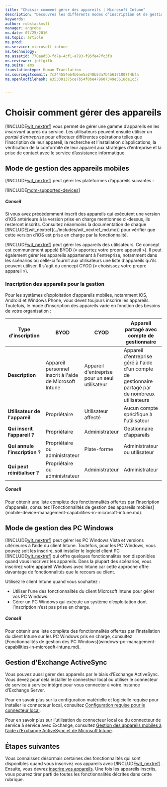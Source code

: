```yaml
---
title: "Choisir comment gérer des appareils | Microsoft Intune"
description: "Découvrez les différents modes d’inscription et de gestion des appareils."
keywords: 
author: robstackmsft
manager: angrobe
ms.date: 07/25/2016
ms.topic: article
ms.prod: 
ms.service: microsoft-intune
ms.technology: 
ms.assetid: 770aad50-fd7a-4cf1-a793-f95fe47fc3f8
ms.reviewer: jeffgilb
ms.suite: ems
translationtype: Human Translation
ms.sourcegitcommit: 7c244554eb4b6ae5a248b53a7b4b6171807f4bfa
ms.openlocfilehash: e353391375ce7b54f0be479607349e5618de1c37


---
```


# Choisir comment gérer des appareils
[!INCLUDE[wit_nextref](../includes/wit_nextref_md.md)] vous permet de gérer une gamme d’appareils en les *inscrivant* auprès du service. Les utilisateurs peuvent ensuite utiliser un *portail d’entreprise* pour effectuer différentes opérations telles que l’inscription de leur appareil, la recherche et l’installation d’applications, la vérification de la conformité de leur appareil aux stratégies d’entreprise et la prise de contact avec le service d’assistance informatique.

## Mode de gestion des appareils mobiles
[!INCLUDE[wit_nextref](../includes/wit_nextref_md.md)] peut gérer les plateformes d’appareils suivantes :

[!INCLUDE[mdm-supported-devices](../includes/mdm-supported-devices.md)]

<div class="alert alert-tip">
  <h5><span class="icon-tip"></span> Conseil</h5>
  <p>Si vous avez précédemment inscrit des appareils qui exécutent une version d’iOS antérieure à la version prise en charge mentionnée ci-dessus, ils resteront inscrits. Consultez néanmoins la documentation de chaque [!INCLUDE[wit_nextref](../includes/wit_nextref_md.md)] pour vérifier que cette version d’iOS est prise en charge par la fonctionnalité.</p>
</div>

[!INCLUDE[wit_nextref](../includes/wit_nextref_md.md)] peut gérer les appareils des utilisateurs. Ce concept est communément appelé BYOD (« apportez votre propre appareil »). Il peut également gérer les appareils appartenant à l'entreprise, notamment dans les scénarios où celle-ci fournit aux utilisateurs une liste d'appareils qu'ils peuvent utiliser. Il s'agit du concept CYOD (« choisissez votre propre appareil »).

### Inscription des appareils pour la gestion
Pour les systèmes d’exploitation d’appareils mobiles, notamment iOS, Android et Windows Phone, vous devez toujours inscrire les appareils. Toutefois, le mode d’inscription des appareils varie en fonction des besoins de votre organisation :

|Type d'inscription|BYOD|CYOD|Appareil partagé avec compte de gestionnaire|Appareil partagé sans compte d'utilisateur|
|-------------------|--------|--------|--------------------------------------|----------------------------------------|
|**Description**|Appareil personnel inscrit à l'aide de Microsoft Intune|Appareil d'entreprise pour un seul utilisateur|Appareil d'entreprise géré à l'aide d'un compte de gestionnaire partagé par de nombreux utilisateurs|Appareil d'entreprise sans utilisateur utilisé par de nombreux utilisateurs|
|**Utilisateur de l'appareil**|Propriétaire|Utilisateur affecté|Aucun compte spécifique à l'utilisateur|Aucun utilisateur spécifique|
|**Qui inscrit l’appareil ?**|Propriétaire|Administrateur|Gestionnaire d'appareils|Toute personne|
|**Qui annule l’inscription ?**|Propriétaire ou administrateur|Plate-forme |Administrateur ou utilisateur|Administrateur ou utilisateur|
|**Qui peut réinitialiser ?**|Propriétaire ou administrateur|Administrateur|Administrateur|Administrateur|

<div class="alert alert-tip">
  <h5><span class="icon-tip"></span> Conseil</h5>
  <p>Pour obtenir une liste complète des fonctionnalités offertes par l’inscription d’appareils, consultez [Fonctionnalités de gestion des appareils mobiles](mobile-device-management-capabilities-in-microsoft-intune.md).</p>
</div>



## Mode de gestion des PC Windows
[!INCLUDE[wit_nextref](../includes/wit_nextref_md.md)] peut gérer les PC Windows Vista et versions ultérieures à l’aide du client Intune. Toutefois, pour les PC Windows, vous pouvez soit les inscrire, soit installer le logiciel client PC [!INCLUDE[wit_nextref](../includes/wit_nextref_md.md)] qui offre quelques fonctionnalités non disponibles quand vous inscrivez les appareils. Dans la plupart des scénarios, vous inscrirez votre appareil Windows avec Intune car cette approche offre davantage de fonctionnalités que le recours au client.

Utilisez le client Intune quand vous souhaitez :
<ul>
<li>Utiliser l’une des fonctionnalités du client Microsoft Intune pour gérer vos PC Windows.</li>
<li>Gérer un PC Windows qui exécute un système d’exploitation dont l’inscription n’est pas prise en charge.</li>
</ul>

<div class="alert alert-tip">
  <h5><span class="icon-tip"></span> Conseil</h5>
  <p>Pour obtenir une liste complète des fonctionnalités offertes par l’installation du client Intune sur les PC Windows pris en charge, consultez [Fonctionnalités de gestion des PC Windows](windows-pc-management-capabilities-in-microsoft-intune.md).</p>
</div>

## Gestion d’Exchange ActiveSync
Vous pouvez aussi gérer des appareils par le biais d’Exchange ActiveSync. Vous devez pour cela installer le connecteur local ou utiliser le connecteur de service à service intégré pour vous connecter à votre instance d’Exchange Server.

Pour en savoir plus sur la configuration matérielle et logicielle requise pour installer le connecteur local, consultez [Configuration requise pour le connecteur local](/intune/deploy-use/intune-on-premises-exchange-connector#requirements-for-the-on-premises-connector).

Pour en savoir plus sur l’utilisation du connecteur local ou du connecteur de service à service avec Exchange, consultez [Gestion des appareils mobiles à l’aide d’Exchange ActiveSync et de Microsoft Intune](/intune/deploy-use/mobile-device-management-with-exchange-activesync-and-microsoft-intune).



## Étapes suivantes
Vous connaissez désormais certaines des fonctionnalités qui sont disponibles quand vous inscrivez vos appareils avec [!INCLUDE[wit_nextref](../includes/wit_nextref_md.md)]. Ensuite, vous devrez [inscrire vos appareils](/intune/deploy-use/enroll-devices-in-microsoft-intune). Une fois les appareils inscrits, vous pourrez tirer parti de toutes les fonctionnalités décrites dans cette rubrique. <!--lindavr: There's a logical flaw in our "get to know/get started" content. You can take the path in this topic or you can take the path in the What to know before your get started topic. And they don't cover the same ground. -->



<!--HONumber=Aug16_HO2-->


